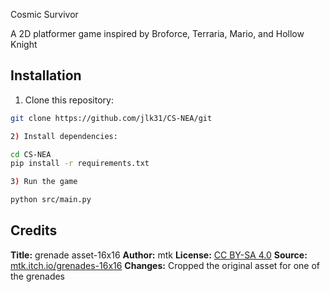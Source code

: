 Cosmic Survivor

A 2D platformer game inspired by Broforce, Terraria, Mario, and Hollow Knight

## Installation

1) Clone this repository:

```bash
git clone https://github.com/jlk31/CS-NEA/git

2) Install dependencies:

cd CS-NEA
pip install -r requirements.txt

3) Run the game

python src/main.py

```
## Credits

**Title:** grenade asset-16x16
**Author:** mtk
**License:** [CC BY-SA 4.0](https://creativecommons.org/licenses/by-sa/4.0/)
**Source:** [mtk.itch.io/grenades-16x16](https://mtk.itch.io/grenades-16x16)
**Changes:** Cropped the original asset for one of the grenades

